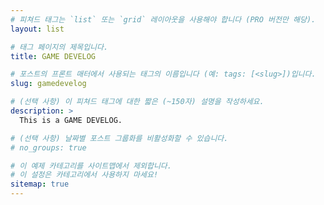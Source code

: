 ```yaml
---
# 피쳐드 태그는 `list` 또는 `grid` 레이아웃을 사용해야 합니다 (PRO 버전만 해당).
layout: list

# 태그 페이지의 제목입니다.
title: GAME DEVELOG

# 포스트의 프론트 매터에서 사용되는 태그의 이름입니다 (예: tags: [<slug>])입니다.
slug: gamedevelog

# (선택 사항) 이 피쳐드 태그에 대한 짧은 (~150자) 설명을 작성하세요.
description: >
  This is a GAME DEVELOG.

# (선택 사항) 날짜별 포스트 그룹화를 비활성화할 수 있습니다.
# no_groups: true

# 이 예제 카테고리를 사이트맵에서 제외합니다.
# 이 설정은 카테고리에서 사용하지 마세요!
sitemap: true
---
```

